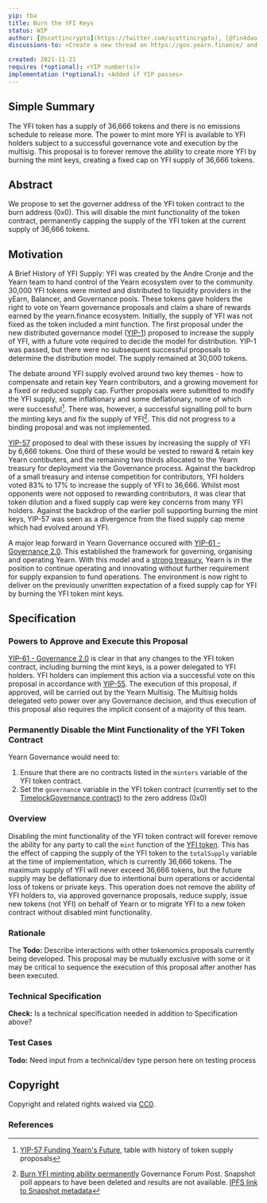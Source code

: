 ```yaml
---
yip: tba
title: Burn the YFI Keys
status: WIP
author: [@scottincrypto](https://twitter.com/scottincrypto), [@fin4dao](https://gov.yearn.finance/u/fin4dao)
discussions-to: <Create a new thread on https://gov.yearn.finance/ and drop the link here>

created: 2021-11-21
requires (*optional): <YIP number(s)>
implementation (*optional): <Added if YIP passes>
---
```


<!--You can leave these HTML comments in your merged YIP and delete the visible duplicate text guides, they will not appear and may be helpful to refer to if you edit it again. This is the suggested template for new YIPs. Note that an YIP number will be assigned by an editor. When opening a pull request to submit your YIP, please use an abbreviated title in the filename, `yip-draft_title_abbrev.md`. The title should be 44 characters or less.-->


## Simple Summary

<!--"If you can't explain it simply, you don't understand it well enough." Simply describe the outcome the proposed changes intends to achieve. This should be non-technical and accessible to a casual community member.-->

The YFI token has a supply of 36,666 tokens and there is no emissions schedule to release more.  The power to mint more YFI is available to YFI holders subject to a successful governance vote and execution by the multisig.  This proposal is to forever remove the ability to create more YFI by burning the mint keys, creating a fixed cap on YFI supply of 36,666 tokens.

## Abstract

<!--A short (~200 word) description of the proposed change, the abstract should clearly describe the proposed change. This is what *will* be done if the YIP is implemented, not *why* it should be done or *how* it will be done. If the YIP proposes deploying a new contract, write, "we propose to deploy a new contract that will do x".-->

We propose to set the governer address of the YFI token contract to the burn address (0x0).  This will disable the mint functionality of the token contract, permanently capping the supply of the YFI token at the current supply of 36,666 tokens.


## Motivation

<!--This is the problem statement. This is the *why* of the YIP. It should clearly explain *why* the current state of the protocol is inadequate.  It is critical that you explain *why* the change is needed, if the YIP proposes changing how something is calculated, you must address *why* the current calculation is innaccurate or wrong. This is not the place to describe how the YIP will address the issue!-->

A Brief History of YFI Supply:
YFI was created by the Andre Cronje and the Yearn team to hand control of the Yearn ecosystem over to the community.  30,000 YFI tokens were minted and distributed to liquidity providers in the yEarn, Balancer, and Governance pools.  These tokens gave holders the right to vote on Yearn governance proposals and claim a share of rewards earned by the yearn.finance ecosystem.  Initially, the supply of YFI was not fixed as the token included a mint function. The first proposal under the new distributed governance model ([YIP-1](https://gov.yearn.finance/t/proposal-0-yfi-supply/24)) proposed to increase the supply of YFI, with a future vote required to decide the model for distribution.  YIP-1 was passed, but there were no subsequent successful proposals to determine the distribution model.  The supply remained at 30,000 tokens.

The debate around YFI supply evolved around two key themes - how to compensate and retain key Yearn contributors, and a growing movement for a fixed or reduced supply cap.  Further proposals were submitted to modify the YFI supply, some inflationary and some deflationary, none of which were successful[^1].  There was, however, a successful signalling poll to burn the minting keys and fix the supply of YFI[^2].  This did not progress to a binding proposal and was not implemented.  

[YIP-57](https://gov.yearn.finance/t/yip-57-funding-yearns-future/9319) proposed to deal with these issues by increasing the supply of YFI by 6,666 tokens.  One third of these would be vested to reward & retain key Yearn contibuters, and the remaining two thirds allocated to the Yearn treasury for deployment via the Governance process.  Against the backdrop of a small treasury and intense competition for contributors, YFI holders voted 83% to 17% to increase the supply of YFI to 36,666.  Whilst most opponents were not opposed to rewarding contributors, it was clear that token dilution and a fixed supply cap were key concerns from many YFI holders.  Against the backdrop of the earlier poll supporting burning the mint keys, YIP-57 was seen as a divergence from the fixed supply cap meme which had evolved around YFI.  

A major leap forward in Yearn Governance occured with [YIP-61 - Governance 2.0](https://gov.yearn.finance/t/yip-61-governance-2-0/10460).  This established the framework for governing, organising and operating Yearn.  With this model and a [strong treasury](https://twitter.com/bantg/status/1461910717494398983), Yearn is in the position to continue operating and innovating without further requirement for supply expansion to fund operations.  The environment is now right to deliver on the previously unwritten expectation of a fixed supply cap for YFI by burning the YFI token mint keys.
  


## Specification

<!--The specification should describe the syntax and semantics of any new feature, there are five sections-->
### Powers to Approve and Execute this Proposal
[YIP-61 - Governance 2.0](https://github.com/yearn/YIPS/blob/master/YIPS/yip-61.md#decision-making-powers) is clear in that any changes to the YFI token contract, including burning the mint keys, is a power delegated to YFI holders.  YFI holders can implement this action via a successful vote on this proposal in accordance with [YIP-55](https://github.com/yearn/YIPS/blob/master/YIPS/yip-55.md).  The execution of this proposal, if approved, will be carried out by the Yearn Multisig.  The Multisig holds delegated veto power over any Governance decision, and thus execution of this proposal also requires the implicit consent of a majority of this team.
  
  
### Permanently Disable the Mint Functionality of the YFI Token Contract
Yearn Governance would need to:
  1. Ensure that there are no contracts listed in the `minters` variable of the YFI token contract. 
  2. Set the `governance` variable in the YFI token contract (currently set to the [TimelockGovernance contract](https://etherscan.io/address/0x026d4b8d693f6c446782c2c61ee357ec561dfb61)) to the zero address (0x0)


### Overview

<!--This is a high level overview of *how* the YIP will solve the problem. The overview should clearly describe how the new feature will be implemented.-->
Disabling the mint functionality of the YFI token contract will forever remove the ability for any party to call the `mint` function of the [YFI token](https://etherscan.io/address/0x0bc529c00C6401aEF6D220BE8C6Ea1667F6Ad93e).  This has the effect of capping the supply of the YFI token to the `totalSupply` variable at the time of implementation, which is currently 36,666 tokens.  The maximum supply of YFI will never exceed 36,666 tokens, but the future supply may be deflationary due to intentional burn operations or accidental loss of tokens or private keys.  This operation does not remove the ability of YFI holders to, via approved governance proposals, reduce supply, issue new tokens (not YFI) on behalf of Yearn or to migrate YFI to a new token contract without disabled mint functionality.


### Rationale

<!--This is where you explain the reasoning behind how you propose to solve the problem. Why did you propose to implement the change in this way, what were the considerations and trade-offs. The rationale fleshes out what motivated the design and why particular design decisions were made. It should describe alternate designs that were considered and related work. The rationale may also provide evidence of consensus within the community, and should discuss important objections or concerns raised during discussion.-->

The 
**Todo:**  Describe interactions with other tokenomics proposals currently being developed.  This proposal may be mutually exclusive with some or it may be critical to sequence the execution of this proposal after another has been executed.


### Technical Specification

<!--The technical specification should outline the public API of the changes proposed. That is, changes to any of the interfaces Yearn Finance currently exposes or the creations of new ones.-->

**Check:**  Is a technical specification needed in addition to Specification above?

### Test Cases

<!--Test cases for an implementation are mandatory for YIPs but can be included with the implementation..-->
**Todo:**  Need input from a technical/dev type person here on testing process

## Copyright

Copyright and related rights waived via [CC0](https://creativecommons.org/publicdomain/zero/1.0/).

  
### References
  [^1]: [YIP-57 Funding Yearn's Future](https://github.com/yearn/YIPS/blob/master/YIPS/yip-57.md#previous-proposals), table with history of token supply proposals
  [^2]: [Burn YFI minting ability permanently](https://gov.yearn.finance/t/burn-yfi-minting-ability-permanently/5377) Governance Forum Post.  Snapshot poll appears to have been deleted and results are not available.  [IPFS link to Snapshot metadata](https://cloudflare-ipfs.com/ipfs/QmXywy67BG2rMwaMnfWWP5op6MWPdYUU3RPxD38WdxkN57)
